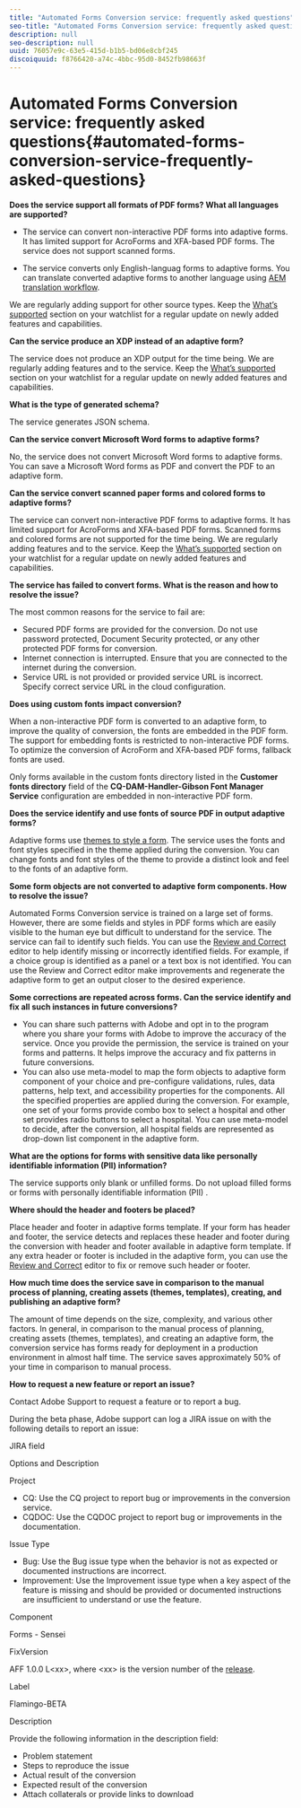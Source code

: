 ```yaml
---
title: "Automated Forms Conversion service: frequently asked questions"
seo-title: "Automated Forms Conversion service: frequently asked questions"
description: null
seo-description: null
uuid: 76057e9c-63e5-415d-b1b5-bd06e8cbf245
discoiquuid: f8766420-a74c-4bbc-95d0-8452fb98663f
---
```


# Automated Forms Conversion service: frequently asked questions{#automated-forms-conversion-service-frequently-asked-questions}

<!--Theses sections used to be an accordion until converted to straight Markdown. When accordions are enabled, revert-->

**Does the service support all formats of PDF forms? What all languages are supported?**

*   The service can convert non-interactive PDF forms into adaptive forms. It has limited support for AcroForms and XFA-based PDF forms. The service does not support scanned forms.  
    
*   The service converts only English-languag forms to adaptive forms. You can translate converted adaptive forms to another language using [AEM translation workflow](https://chl-author-preview.corp.adobe.com/content/help/en/experience-manager/6-4/forms/using/using-aem-translation-workflow-to-localize-adaptive-forms.html).

We are regularly adding support for other source types. Keep the [What’s supported](/help/forms/using/wip/aem-forms-automated-forms-conversion-service-beta.md) section on your watchlist for a regular update on newly added features and capabilities.

<!--fix above link with chl-author-preview. Also, wip reference -->

**Can the service produce an XDP instead of an adaptive form?**

The service does not produce an XDP output for the time being. We are regularly adding features and to the service. Keep the [What’s supported](/help/forms/using/wip/aem-forms-automated-forms-conversion-service-beta.md) section on your watchlist for a regular update on newly added features and capabilities.

**What is the type of generated schema?**

The service generates JSON schema.

**Can the service convert Microsoft Word forms to adaptive forms?**

No, the service does not convert Microsoft Word forms to adaptive forms. You can save a Microsoft Word forms as PDF and convert the PDF to an adaptive form.

**Can the service convert scanned paper forms and colored forms to adaptive forms?**

The service can convert non-interactive PDF forms to adaptive forms. It has limited support for AcroForms and XFA-based PDF forms. Scanned forms and colored forms are not supported for the time being. We are regularly adding features and to the service. Keep the [What’s supported](/help/forms/using/wip/aem-forms-automated-forms-conversion-service-beta.md) section on your watchlist for a regular update on newly added features and capabilities.

**The service has failed to convert forms. What is the reason and how to resolve the issue?**

The most common reasons for the service to fail are:

*   Secured PDF forms are provided for the conversion. Do not use password protected, Document Security protected, or any other protected PDF forms for conversion.
*   Internet connection is interrupted. Ensure that you are connected to the internet during the conversion.
*   Service URL is not provided or provided service URL is incorrect. Specify correct service URL in the cloud configuration.

**Does using custom fonts impact conversion?**

When a non-interactive PDF form is converted to an adaptive form, to improve the quality of conversion, the fonts are embedded in the PDF form. The support for embedding fonts is restricted to non-interactive PDF forms. To optimize the conversion of AcroForm and XFA-based PDF forms, fallback fonts are used.

Only forms available in the custom fonts directory listed in the **Customer fonts directory** field of the **CQ-DAM-Handler-Gibson Font Manager Service** configuration are embedded in non-interactive PDF form.

**Does the service identify and use fonts of source PDF in output adaptive forms?**

Adaptive forms use [themes to style a form](/help/forms/using/themes.md). The service uses the fonts and font styles specified in the theme applied during the conversion. You can change fonts and font styles of the theme to provide a distinct look and feel to the fonts of an adaptive form.

**Some form objects are not converted to adaptive form components. How to resolve the issue?**

Automated Forms Conversion service is trained on a large set of forms. However, there are some fields and styles in PDF forms which are easily visible to the human eye but difficult to understand for the service. The service can fail to identify such fields. You can use the [Review and Correct](/help/forms/using/wip/review-correct-ui-edited.md) editor to help identify missing or incorrectly identified fields. For example, if a choice group is identified as a panel or a text box is not identified. You can use the Review and Correct editor make improvements and regenerate the adaptive form to get an output closer to the desired experience.

**Some corrections are repeated across forms. Can the service identify and fix all such instances in future conversions?**

*   You can share such patterns with Adobe and opt in to the program where you share your forms with Adobe to improve the accuracy of the service. Once you provide the permission, the service is trained on your forms and patterns. It helps improve the accuracy and fix patterns in future conversions.
*   You can also use meta-model to map the form objects to adaptive form component of your choice and pre-configure validations, rules, data patterns, help text, and accessibility properties for the components. All the specified properties are applied during the conversion. For example, one set of your forms provide combo box to select a hospital and other set provides radio buttons to select a hospital. You can use meta-model to decide, after the conversion, all hospital fields are represented as drop-down list component in the adaptive form.

**What are the options for forms with sensitive data like personally identifiable information (PII) information?**

The service supports only blank or unfilled forms. Do not upload filled forms or forms with personally identifiable information (PII) .  

**Where should the header and footers be placed?**

Place header and footer in adaptive forms template. If your form has header and footer, the service detects and replaces these header and footer during the conversion with header and footer available in adaptive form template. If any extra header or footer is included in the adaptive form, you can use the [Review and Correct](/help/forms/using/wip/review-correct-ui-edited.md) editor to fix or remove such header or footer.

**How much time does the service save in comparison to the manual process of planning, creating assets (themes, templates), creating, and publishing an adaptive form?**

The amount of time depends on the size, complexity, and various other factors. In general, in comparison to the manual process of planning, creating assets (themes, templates), and creating an adaptive form, the conversion service has forms ready for deployment in a production environment in almost half time. The service saves approximately 50% of your time in comparison to manual process.

**How to request a new feature or report an issue?**

Contact Adobe Support to request a feature or to report a bug.

During the beta phase, Adobe support can log a JIRA issue on with the following details to report an issue:

JIRA field

Options and Description

Project

*   CQ: Use the CQ  project to report bug or improvements in the conversion service.
*   CQDOC: Use the CQDOC  project to report bug or improvements in the documentation.

Issue Type

*   Bug: Use the Bug issue type when the behavior is not as expected or documented instructions are incorrect.
*   Improvement: Use the Improvement issue type when a key aspect of the feature is missing and should be provided or documented instructions are insufficient to understand or use the feature.

Component  

Forms - Sensei

FixVersion  

AFF 1.0.0 L&lt;xx&gt;, where &lt;xx&gt; is the version number of the [release](https://wiki.corp.adobe.com/pages/viewpage.action?spaceKey=lc&title=Automated+Forms+Conversion+Service+Beta+-+Latest+Builds).

Label  

Flamingo-BETA

Description

Provide the following information in the description field:  

*   Problem statement
*   Steps to reproduce the issue  
*   Actual result of the conversion  
*   Expected result of the conversion  
*   Attach collaterals or provide links to download
